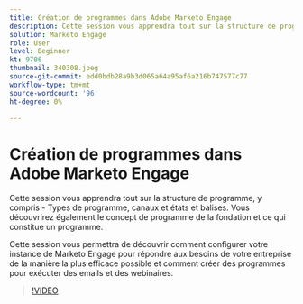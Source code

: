 ```yaml
---
title: Création de programmes dans Adobe Marketo Engage
description: Cette session vous apprendra tout sur la structure de programme, y compris - Types de programme, canaux et états et balises.
solution: Marketo Engage
role: User
level: Beginner
kt: 9706
thumbnail: 340308.jpeg
source-git-commit: edd0bdb28a9b3d065a64a95af6a216b747577c77
workflow-type: tm+mt
source-wordcount: '96'
ht-degree: 0%

---
```


# Création de programmes dans Adobe Marketo Engage

Cette session vous apprendra tout sur la structure de programme, y compris - Types de programme, canaux et états et balises. Vous découvrirez également le concept de programme de la fondation et ce qui constitue un programme.

Cette session vous permettra de découvrir comment configurer votre instance de Marketo Engage pour répondre aux besoins de votre entreprise de la manière la plus efficace possible et comment créer des programmes pour exécuter des emails et des webinaires.

>[!VIDEO](https://video.tv.adobe.com/v/340308/?quality=12&learn=on)
